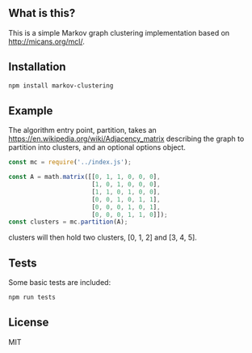 ## What is this?

This is a simple Markov graph clustering implementation based on http://micans.org/mcl/.

## Installation

```sh
npm install markov-clustering
```

## Example

The algorithm entry point, partition, takes an https://en.wikipedia.org/wiki/Adjacency_matrix describing the graph to partition into clusters, and an optional options object.

```js
const mc = require('../index.js');

const A = math.matrix([[0, 1, 1, 0, 0, 0],
                       [1, 0, 1, 0, 0, 0],
                       [1, 1, 0, 1, 0, 0],
                       [0, 0, 1, 0, 1, 1],
                       [0, 0, 0, 1, 0, 1],
                       [0, 0, 0, 1, 1, 0]]);
const clusters = mc.partition(A);
```

clusters will then hold two clusters, [0, 1, 2] and [3, 4, 5].

## Tests

Some basic tests are included:

```sh
npm run tests
```

## License

MIT
